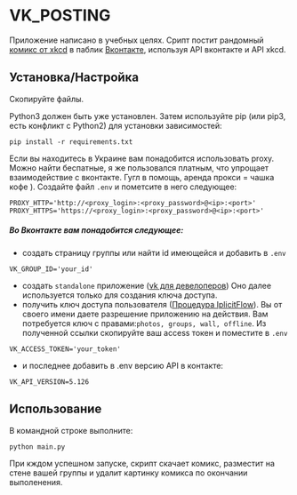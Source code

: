 # VK_POSTING
Приложение написано в учебных целях. Срипт постит рандомный [комикс от xkcd](https://xkcd.com/)
в паблик [Вконтакте](http://vk.ru), используя API вконтакте и API xkcd.

## Установка/Настройка
Скопируйте файлы.

Python3 должен быть уже установлен. Затем используйте pip (или pip3, есть конфликт с Python2) для установки 
зависимостей:  
```
pip install -r requirements.txt
```
Если вы находитесь в Украине вам понадобится использовать proxy. Можно найти беспатные, я же пользовался платным, 
что упрощает взаимодействие с вконтакте.
Гугл в помощь, аренда прокси = чашка кофе ). Создайте файл `.env` и пометсите в него следующее:
```
PROXY_HTTP='http://<proxy_login>:<proxy_password>@<ip>:<port>'
PROXY_HTTPS='https://<proxy_login>:<proxy_password>@<ip>:<port>'
```
##### Во Вконтакте вам понадобится следующее:

- создать страницу группы или найти id имеющейся и добавить в `.env`
```
VK_GROUP_ID='your_id'
```
- создать `standalone` приложение ([vk для девелоперов](https://vk.com/dev))
Оно далее  используется только для создания ключа доступа.
- получить ключ доступа пользователя ([Процедура IplicitFlow](https://vk.com/dev/implicit_flow_user)). Вы от своего 
имени даете разрешение приложению на действия. Вам потребуется ключ с правами:`photos, groups, wall, offline`.
Из полученной ссылки скопируйте ваш access токен и поместите в `.env`
```
VK_ACCESS_TOKEN='your_token'
```
- и последнее добавить в .env версию API в контакте:
```
VK_API_VERSION=5.126
```

## Использование
В командной строке выполните:
```
python main.py
```
При кждом успешном запуске, скрипт скачает комикс, разместит на стене вашей группы и удалит картинку комикса 
по окончании выполенения.

 


